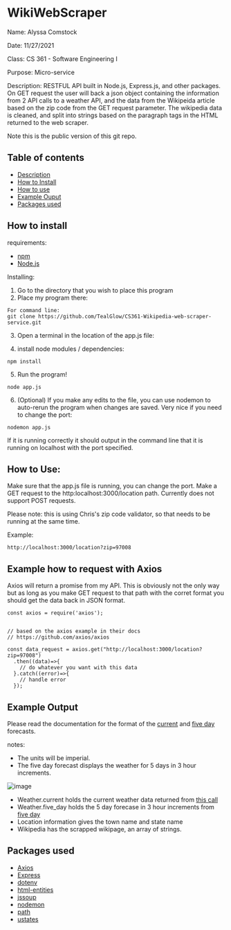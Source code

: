 # WikiWebScraper

Name: Alyssa Comstock

Date: 11/27/2021

Class: CS 361 - Software Engineering I

Purpose: Micro-service

Description: RESTFUL API built in Node.js, Express.js, and other packages. On GET request the user will back a json
object containing the information from 2 API calls to a weather API, and the data from the Wikipeida article based on
the zip code from the GET request parameter.  The wikipedia data is cleaned, and split into strings based on the paragraph
tags in the HTML returned to the web scraper.

Note this is the public version of this git repo.


## Table of contents
- [Description](#wikiwebscraper)
- [How to Install](#how-to-install)
- [How to use](#how-to-use)
- [Example Ouput](#example-output)
- [Packages used](#Packages-used)


## How to install

requirements:
- [npm](https://www.npmjs.com/)
- [Node.js](https://nodejs.org/en/download/)

Installing:
1. Go to the directory that you wish to place this program
2. Place my program there:
```
For command line:
git clone https://github.com/TealGlow/CS361-Wikipedia-web-scraper-service.git
```
3. Open a terminal in the location of the app.js file:

4. install node modules / dependencies:
```
npm install
```
5. Run the program!
```
node app.js
```
6. (Optional) If you make any edits to the file, you can use nodemon to auto-rerun the program when changes are saved. Very nice if you need to change the port:
```
nodemon app.js
```


If it is running correctly it should output in the command line that it is running on localhost with the port specified.


## How to Use:
Make sure that the app.js file is running, you can change the port.
Make a GET request to the http:localhost:3000/location path.  Currently does not support POST requests.

Please note: this is using Chris's zip code validator, so that needs to be running at the same time.


Example:
```
http://localhost:3000/location?zip=97008
```

## Example how to request with Axios

Axios will return a promise from my API. This is obviously not the only way but as long as you make GET request to that path with the
corret format you should get the data back in JSON format.

```
const axios = require('axios');


// based on the axios example in their docs
// https://github.com/axios/axios

const data_request = axios.get("http://localhost:3000/location?zip=97008")
  .then((data)=>{
    // do whatever you want with this data
  }.catch((error)=>{
    // handle error
  });
```


## Example Output

Please read the documentation for the format of the [current](https://openweathermap.org/current) and [five day](https://openweathermap.org/forecast5) forecasts.

notes:
- The units will be imperial.  
- The five day forecast displays the weather for 5 days in 3 hour increments.



![image](https://user-images.githubusercontent.com/13501778/140249539-4ca815bf-9f4f-48ef-bfb3-2df884e6b745.png)



- Weather.current holds the current weather data returned from [this call](https://openweathermap.org/current)
- Weather.five_day holds the 5 day forecase in 3 hour increments from [five day](https://openweathermap.org/forecast5)
- Location information gives the town name and state name
- Wikipedia has the scrapped wikipage, an array of strings.


## Packages used
- [Axios](https://www.npmjs.com/package/axios)
- [Express](https://www.npmjs.com/package/express)
- [dotenv](https://www.npmjs.com/package/dotenv)
- [html-entities](https://www.npmjs.com/package/html-entities)
- [jssoup](https://www.npmjs.com/package/jssoup)
- [nodemon](https://www.npmjs.com/package/nodemon)
- [path](https://www.npmjs.com/package/path)
- [ustates](https://www.npmjs.com/package/ustates)
